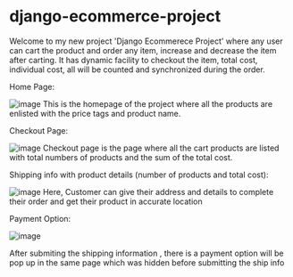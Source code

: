 # django-ecommerce-project

Welcome to my new project 'Django Ecommerece Project' where any user can cart the product and order any item, increase and decrease the item after carting. It has dynamic facility to checkout the item, total cost, individual cost, all will be counted and synchronized during the order.

Home Page:

![image](https://user-images.githubusercontent.com/39822204/218945394-70c18df9-ad4d-4800-92d4-98b007986d55.png)
This is the homepage of the project where all the products are enlisted with the price tags and product name.

Checkout Page:

![image](https://user-images.githubusercontent.com/39822204/223182363-dd0b5fe8-d3b5-4560-9a04-9059fabc3aa1.png)
Checkout page is the page where all the cart products are listed with total numbers of products and the sum of the total cost.

Shipping info with product details (number of products and total cost):

![image](https://user-images.githubusercontent.com/39822204/223183475-da5280e1-cc64-4800-9593-099ec40fd5e1.png)
Here, Customer can give their address and details to complete their order and get their product in accurate location

Payment Option:

![image](https://user-images.githubusercontent.com/39822204/223183948-929aeebe-2a84-4aa2-b448-a886bab7e6b5.png)

After submiting the shipping information , there is a payment option will be pop up in the same page which was hidden before submitting the ship info 


